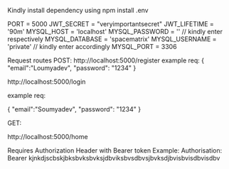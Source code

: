 Kindly install dependency using npm install
.env

PORT = 5000
JWT_SECRET = "veryimportantsecret"
JWT_LIFETIME = '90m'
MYSQL_HOST = 'localhost'
MYSQL_PASSWORD = '' // kindly enter respectively
MYSQL_DATABASE = 'spacematrix'
MYSQL_USERNAME = 'private' // kindly enter accordingly
MYSQL_PORT = 3306

Request routes
POST:
http://localhost:5000/register
example req:
{
"email":"Loumyadev",
"password": "1234"
}

http://localhost:5000/login

example req:

{
"email":"Soumyadev",
"password": "1234"
}

GET:

http://localhost:5000/home

Requires Authorization Header with Bearer token
Example:
Authorisation: Bearer kjnkdjscbskjbksbvksbvksjdbviksbvsdbvsjbvksdjbvisbvisdbvisdbv
